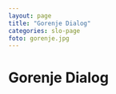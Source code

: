 ```yaml
---
layout: page
title: "Gorenje Dialog"
categories: slo-page
foto: gorenje.jpg
---
```


# Gorenje Dialog
